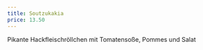 ```yaml
---
title: Soutzukakia
price: 13.50
---
```


Pikante Hackfleischröllchen mit Tomatensoße, Pommes und Salat
